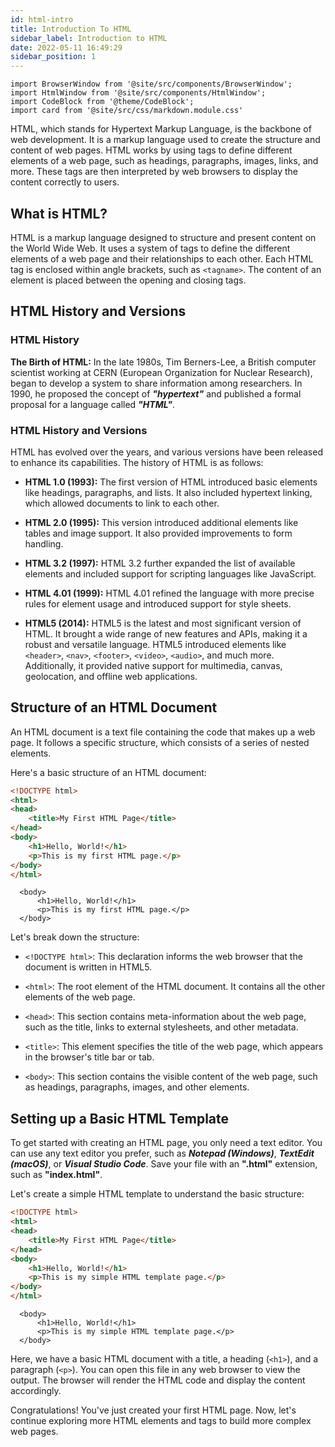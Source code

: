 ```yaml
---
id: html-intro
title: Introduction To HTML
sidebar_label: Introduction to HTML
date: 2022-05-11 16:49:29
sidebar_position: 1
---
```


```mdx-code-block
import BrowserWindow from '@site/src/components/BrowserWindow';
import HtmlWindow from '@site/src/components/HtmlWindow';
import CodeBlock from '@theme/CodeBlock';
import card from '@site/src/css/markdown.module.css'
```

HTML, which stands for Hypertext Markup Language, is the backbone of web development. It is a markup language used to create the structure and content of web pages. HTML works by using tags to define different elements of a web page, such as headings, paragraphs, images, links, and more. These tags are then interpreted by web browsers to display the content correctly to users.

## What is HTML?

HTML is a markup language designed to structure and present content on the World Wide Web. It uses a system of tags to define the different elements of a web page and their relationships to each other. Each HTML tag is enclosed within angle brackets, such as `<tagname>`. The content of an element is placed between the opening and closing tags.

## HTML History and Versions

### HTML History

**The Birth of HTML:** In the late 1980s, Tim Berners-Lee, a British computer scientist working at CERN (European Organization for Nuclear Research), began to develop a system to share information among researchers. In 1990, he proposed the concept of ***"hypertext"*** and published a formal proposal for a language called ***"HTML"***.

### HTML History and Versions

HTML has evolved over the years, and various versions have been released to enhance its capabilities. The history of HTML is as follows:

- **HTML 1.0 (1993):** The first version of HTML introduced basic elements like headings, paragraphs, and lists. It also included hypertext linking, which allowed documents to link to each other.

- **HTML 2.0 (1995):** This version introduced additional elements like tables and image support. It also provided improvements to form handling.

- **HTML 3.2 (1997):** HTML 3.2 further expanded the list of available elements and included support for scripting languages like JavaScript.

- **HTML 4.01 (1999):** HTML 4.01 refined the language with more precise rules for element usage and introduced support for style sheets.

- **HTML5 (2014):** HTML5 is the latest and most significant version of HTML. It brought a wide range of new features and APIs, making it a robust and versatile language. HTML5 introduced elements like `<header>`, `<nav>`, `<footer>`, `<video>`, `<audio>`, and much more. Additionally, it provided native support for multimedia, canvas, geolocation, and offline web applications.

## Structure of an HTML Document

An HTML document is a text file containing the code that makes up a web page. It follows a specific structure, which consists of a series of nested elements.

Here's a basic structure of an HTML document:

```html title="index.html"
<!DOCTYPE html>
<html>
<head>
    <title>My First HTML Page</title>
</head>
<body>
    <h1>Hello, World!</h1>
    <p>This is my first HTML page.</p>
</body>
</html>
```

<HtmlWindow>
      
      <body>
          <h1>Hello, World!</h1>
          <p>This is my first HTML page.</p>
      </body>
      
 </HtmlWindow>

Let's break down the structure:

- `<!DOCTYPE html>`: This declaration informs the web browser that the document is written in HTML5.

- `<html>`: The root element of the HTML document. It contains all the other elements of the web page.

- `<head>`: This section contains meta-information about the web page, such as the title, links to external stylesheets, and other metadata.

- `<title>`: This element specifies the title of the web page, which appears in the browser's title bar or tab.

- `<body>`: This section contains the visible content of the web page, such as headings, paragraphs, images, and other elements.

## Setting up a Basic HTML Template

To get started with creating an HTML page, you only need a text editor. You can use any text editor you prefer, such as ***Notepad (Windows)***, ***TextEdit (macOS)***, or ***Visual Studio Code***. Save your file with an **".html"** extension, such as **"index.html"**.

Let's create a simple HTML template to understand the basic structure:

```html title="index.html"
<!DOCTYPE html>
<html>
<head>
    <title>My First HTML Page</title>
</head>
<body>
    <h1>Hello, World!</h1>
    <p>This is my simple HTML template page.</p>
</body>
</html>
```

<BrowserWindow>
      
      <body>
          <h1>Hello, World!</h1>
          <p>This is my simple HTML template page.</p>
      </body>
      
 </BrowserWindow>

Here, we have a basic HTML document with a title, a heading (`<h1>`), and a paragraph (`<p>`). You can open this file in any web browser to view the output. The browser will render the HTML code and display the content accordingly.

Congratulations! You've just created your first HTML page. Now, let's continue exploring more HTML elements and tags to build more complex web pages.